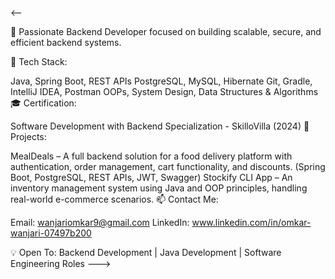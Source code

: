 <--

🚀 Passionate Backend Developer focused on building scalable, secure, and efficient backend systems.

🎯 Tech Stack:

Java, Spring Boot, REST APIs
PostgreSQL, MySQL, Hibernate
Git, Gradle, IntelliJ IDEA, Postman
OOPs, System Design, Data Structures & Algorithms
🎓 Certification:

Software Development with Backend Specialization - SkilloVilla (2024)
💼 Projects:

MealDeals – A full backend solution for a food delivery platform with authentication, order management, cart functionality, and discounts. (Spring Boot, PostgreSQL, REST APIs, JWT, Swagger)
Stockify CLI App – An inventory management system using Java and OOP principles, handling real-world e-commerce scenarios.
📫 Contact Me:

Email: wanjariomkar9@gmail.com
LinkedIn: www.linkedin.com/in/omkar-wanjari-07497b200

💡 Open To: Backend Development | Java Development | Software Engineering Roles
--->
